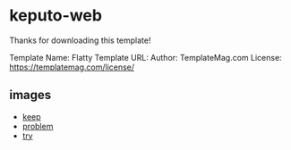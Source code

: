# keputo-web
Thanks for downloading this template!

Template Name: Flatty
Template URL: 
Author: TemplateMag.com
License: https://templatemag.com/license/

## images
- [keep](http://flat-icon-design.com/?p=438)
- [problem](http://flat-icon-design.com/?p=211)
- [try](http://flat-icon-design.com/?p=221)